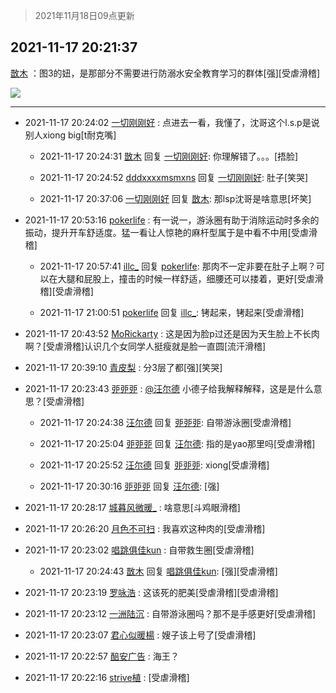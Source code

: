 > 2021年11月18日09点更新
<link rel="stylesheet" href="https://cdn.jsdelivr.net/gh/taotie6/sampleJSON@main/css/photo_show.css">
<meta name="referrer" content="no-referrer" />


 ## 2021-11-17 20:21:37 

 [㪚木](https://www.coolapk.com/feed/31538832?shareKey=YWM1OTZmNTY0M2M0NjE5NGZlN2Y~) ：图3的妞，是那部分不需要进行防溺水安全教育学习的群体[强][受虐滑稽] 

<div class="album">
<img class="img-item" src="https://image.coolapk.com/feed/2021/0719/22/1081091_af8aad1f_6549_5893@218x218.gif" />
</div>

 ------- 

- 2021-11-17 20:24:02 [一切刚刚好](uid=701389) : 点进去一看，我懂了，沈哥这个l.s.p是说别人xiong big[t耐克嘴] 

    - 2021-11-17 20:24:31 [㪚木](uid=1081091) 回复 [一切刚刚好](uid=701389): 你理解错了。。。[捂脸] 

    - 2021-11-17 20:24:52 [dddxxxxmsmxns](uid=4124347) 回复 [一切刚刚好](uid=701389): 肚子[笑哭] 

    - 2021-11-17 20:37:06 [一切刚刚好](uid=701389) 回复 [㪚木](uid=1081091): 那lsp沈哥是啥意思[坏笑] 

- 2021-11-17 20:53:16 [pokerlife](uid=575409) : 有一说一，游泳圈有助于消除运动时多余的振动，提升开车舒适度。猛一看让人惊艳的麻杆型属于是中看不中用[受虐滑稽] 

    - 2021-11-17 20:57:41 [illc_](uid=3010182) 回复 [pokerlife](uid=575409): 那肉不一定非要在肚子上啊？可以在大腿和屁股上，撞击的时候一样舒适，细腰还可以搂着，更好[受虐滑稽][受虐滑稽] 

    - 2021-11-17 21:00:51 [pokerlife](uid=575409) 回复 [illc_](uid=3010182): 铐起来，铐起来[受虐滑稽] 

- 2021-11-17 20:43:52 [MoRickarty](uid=1540253) : 这是因为脸p过还是因为天生脸上不长肉啊？[受虐滑稽]认识几个女同学人挺瘦就是脸一直圆[流汗滑稽] 

- 2021-11-17 20:39:10 [青皮梨](uid=1109281) : 分3层了都[强][笑哭] 

- 2021-11-17 20:23:43 [戼戼戼](uid=4044548) : <a class="feed-link-uname" href="/u/汪尔德">@汪尔德</a> 小德子给我解释解释，这是是什么意思？[受虐滑稽] 

    - 2021-11-17 20:24:38 [汪尔德](uid=1595236) 回复 [戼戼戼](uid=4044548): 自带游泳圈[受虐滑稽] 

    - 2021-11-17 20:25:04 [戼戼戼](uid=4044548) 回复 [汪尔德](uid=1595236): 指的是yao那里吗[受虐滑稽] 

    - 2021-11-17 20:25:52 [汪尔德](uid=1595236) 回复 [戼戼戼](uid=4044548): xiong[受虐滑稽] 

    - 2021-11-17 20:30:16 [戼戼戼](uid=4044548) 回复 [汪尔德](uid=1595236): [强] 

- 2021-11-17 20:28:17 [城暮风微暖_](uid=4146611) : 啥意思[斗鸡眼滑稽] 

- 2021-11-17 20:26:20 [月色不可扫](uid=3639201) : 我喜欢这种肉的[受虐滑稽] 

- 2021-11-17 20:23:02 [唱跳俱佳kun](uid=1097335) : 自带救生圈[受虐滑稽] 

    - 2021-11-17 20:24:43 [㪚木](uid=1081091) 回复 [唱跳俱佳kun](uid=1097335): [强][受虐滑稽] 

- 2021-11-17 20:23:19 [罗咏浩](uid=1442620) : 这该死的肥美[受虐滑稽][受虐滑稽] 

- 2021-11-17 20:23:12 [一洲陆沉](uid=889471) : 自带游泳圈吗？那不是手感更好[受虐滑稽] 

- 2021-11-17 20:23:07 [君心似暖楊](uid=3303409) : 嫂子该上号了[受虐滑稽] 

- 2021-11-17 20:22:57 [醅安广告](uid=672090) : 海王？ 

- 2021-11-17 20:22:16 [strive植](uid=1468928) : [受虐滑稽] 


